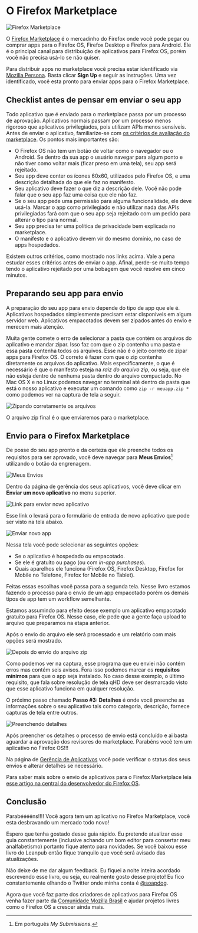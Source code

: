 # O Firefox Marketplace

![Firefox Marketplace](images/originals/marketplace.png)

O [Firefox Marketplace](http://marketplace.firefox.com) é o mercadinho do Firefox onde você pode pegar ou comprar apps para o Firefox OS, Firefox Desktop e Firefox para Android. Ele é o principal canal para distribuição de aplicativos para Firefox OS, porém você não precisa usá-lo se não quiser.

Para distribuir apps no marketplace você precisa estar identificado via [Mozilla Persona](https://login.persona.org/about). Basta clicar **Sign Up** e seguir as instruções. Uma vez identificado, você esta pronto para enviar apps para o Firefox Marketplace.

## Checklist antes de pensar em enviar o seu app

Todo aplicativo que é enviado para o marketplace passa por um processo de aprovação. Aplicativos normais passam por um processo menos rigoroso que aplicativos privilegiados, pois utilizam APIs menos sensíveis. Antes de enviar o aplicativo, familiarize-se com [os critérios de avaliação do marketplace](https://developer.mozilla.org/en-US/docs/Web/Apps/Publishing/Marketplace_review_criteria). Os pontos mais importantes são:

* O Firefox OS não tem um botão de voltar como o navegador ou o Android. Se dentro da sua app o usuário navegar para algum ponto e não tiver como voltar mais (ficar preso em uma tela), seu app será rejeitado.
* Seu app deve conter os ícones 60x60, utilizados pelo Firefox OS, e uma descrição detalhada do que ele faz no manifesto.
* Seu aplicativo deve fazer o que diz a descrição dele. Você não pode falar que o seu app faz uma coisa que ele não faz.
* Se o seu app pede uma permissão para alguma funcionalidade, ele deve usá-la. Marcar o app como privilegiado e não utilizar nada das APIs privilegiadas fará com que o seu app seja rejeitado com um pedido para alterar o tipo para normal.
* Seu app precisa ter uma política de privacidade bem explicada no marketplace.
* O manifesto e o aplicativo devem vir do mesmo domínio, no caso de apps hospedados.

Existem outros critérios, como mostrado nos links acima. Vale a pena estudar esses critérios antes de enviar o app. Afinal, perde-se muito tempo tendo o aplicativo rejeitado por uma bobagem que você resolve em cinco minutos.

## Preparando seu app para envio

A preparação do seu app para envio depende do tipo de app que ele é. Aplicativos hospedados simplesmente precisam estar disponíveis em algum servidor web. Aplicativos empacotados devem ser zipados antes do envio e merecem mais atenção.

Muita gente comete o erro de selecionar a pasta que contém os arquivos do aplicativo e mandar zipar. Isso faz com que o zip contenha uma pasta e essa pasta contenha todos os arquivos. Esse não é o jeito correto de zipar apps para Firefox OS. O correto é fazer com que o zip contenha diretamente os arquivos do aplicativo. Mais especificamente, o que é necessário é que o manifesto esteja na *raiz do arquivo zip*, ou seja, que ele não esteja dentro de nenhuma pasta dentro do arquivo compactado. No Mac OS X e no Linux podemos navegar no terminal até dentro da pasta que está o nosso aplicativo e executar um comando como `zip -r meuapp.zip *` como podemos ver na captura de tela a seguir.

![Zipando corretamente os arquivos](images/originals/marketplace-preparing-packaged-app.png)

O arquivo zip final é o que enviaremos para o marketplace.

## Envio para o Firefox Marketplace

De posse do seu app pronto e da certeza que ele preenche todos os requisitos para ser aprovado, você deve navegar para **Meus Envios**[^meus-envios] utilizando o botão da engrenagem.

![Meus Envios](images/originals/marketplace-my-submissions.png)

Dentro da página de gerência dos seus aplicativos, você deve clicar em **Enviar um novo aplicativo** no menu superior.

![Link para enviar novo aplicativo](images/originals/marketplace-new-app.png)

Esse link o levará para o formulário de entrada de novo aplicativo que pode ser visto na tela abaixo.

![Enviar novo app](images/originals/marketplace-step-1.png)

Nessa tela você pode selecionar as seguintes opções:

* Se o aplicativo é hospedado ou empacotado.
* Se ele é gratuíto ou pago (ou com *in-app purchases*).
* Quais aparelhos ele funciona (Firefox OS, Firefox Desktop, Firefox for Mobile no Telefone, Firefox for Mobile no Tablet).

Feitas essas escolhas você passa para a segunda tela. Nesse livro estamos fazendo o processo para o envio de um app empacotado porém os demais tipos de app tem um workflow semelhante.

Estamos assumindo para efeito desse exemplo um aplicativo empacotado gratuito para Firefox OS. Nesse caso, ele pede que a gente faça upload to arquivo que preparamos na etapa anterior.

[^meus-envios]: Em português *My Submissions*.

Após o envio do arquivo ele será processado e um relatório com mais opções será mostrado.

![Depois do envio do arquivo zip](images/originals/marketplace-step-1_5.png)

Como podemos ver na captura, esse programa que eu enviei não contém erros mas contém seis avisos. Fora isso podemos marcar os **requisitos mínimos** para que o app seja instalado. No caso desse exemplo, o último requisito, que fala sobre resolução de tela qHD deve ser desmarcado visto que esse aplicativo funciona em qualquer resolução.

O próximo passo chamado **Passo #3: Detalhes** é onde você preenche as informações sobre o seu aplicativo tais como categoria, descrição, fornece capturas de tela entre outros.

![Preenchendo detalhes](images/originals/marketplace-step-3.png)

Após preencher os detalhes o processo de envio está concluído e ai basta aguardar a aprovação dos revisores do marketplace. Parabéns você tem um aplicativo no Firefox OS!!!

Na página de [Gerência de Aplicativos](https://marketplace.firefox.com/developers/submissions) você pode verificar o status dos seus envios e alterar detalhes se necessário.

Para saber mais sobre o envio de aplicativos para o Firefox Marketplace leia [esse artigo na central do desenvolvedor do Firefox OS](https://marketplace.firefox.com/developers/docs/submission).

## Conclusão

Parabééééns!!!! Você agora tem um aplicativo no Firefox Marketplace, você esta desbravando um mercado todo novo! 

Espero que tenha gostado desse guia rápido. Eu pretendo atualizar esse guia constantemente (inclusive achando um bom editor para consertar meu analfabetismo) portanto fique atento para novidades. Se você baixou esse livro do Leanpub então fique tranquilo que você será avisado das atualizações.

Não deixe de me dar algum feedback. Eu fiquei a noite inteira acordado escrevendo esse livro, ou seja, eu realmente gosto desse projeto! Eu fico constantemente olhando o Twitter onde minha conta é [@soapdog](http://twitter.com/soapdog).

Agora que você faz parte dos criadores de aplicativos para Firefox OS venha fazer parte da [Comunidade Mozilla Brasil](http://mozillabrasil.org.br) e ajudar projetos livres como o Firefox OS a crescer ainda mais.
